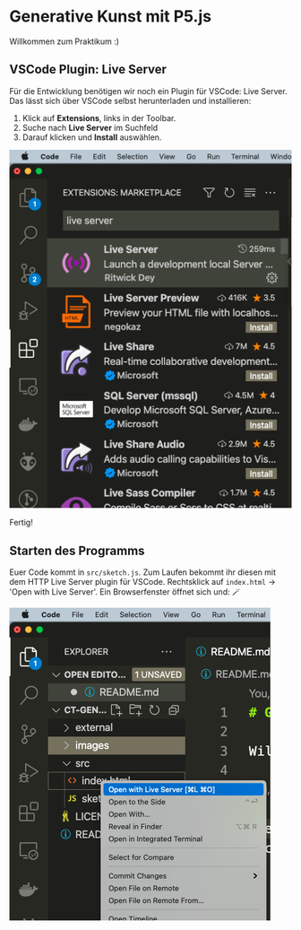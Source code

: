 # Generative Kunst mit P5.js

Willkommen zum Praktikum :)

## VSCode Plugin: Live Server
Für die Entwicklung benötigen wir noch ein Plugin für VSCode: Live Server.
Das lässt sich über VSCode selbst herunterladen und installieren:

1. Klick auf **Extensions**, links in der Toolbar.
2. Suche nach **Live Server** im Suchfeld
3. Darauf klicken und **Install** auswählen.

![alt text](https://github.com/michaeleggers/ct-gen-art/blob/main/images/liver-server-plugin.png "Live Server Plugin")

Fertig!

## Starten des Programms
Euer Code kommt in ```src/sketch.js```.  Zum Laufen bekommt ihr diesen mit dem HTTP Live Server plugin für VSCode.
Rechtsklick auf ```index.html``` -> 'Open with Live Server'. Ein Browserfenster öffnet sich und: :magic_wand:

![alt text](https://github.com/michaeleggers/ct-gen-art/blob/main/images/starting-live-server.png "Start the program through live server")

